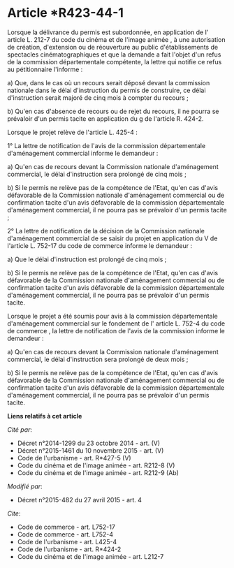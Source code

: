 # Article *R423-44-1

Lorsque la délivrance du permis est subordonnée, en application de l'
article L. 212-7 du code du cinéma et de l'image animée
, à une autorisation de création, d'extension ou de réouverture au public d'établissements de spectacles cinématographiques
et que la demande a fait l'objet d'un refus de la commission départementale compétente, la lettre qui notifie ce refus au
pétitionnaire l'informe : 

a) Que, dans le cas où un recours serait déposé devant la commission nationale dans le délai d'instruction du permis de
construire, ce délai d'instruction serait majoré de cinq mois à compter du recours ; 

b) Qu'en cas d'absence de recours ou de rejet du recours, il ne pourra se prévaloir d'un permis tacite en application du g de
l'article R. 424-2. 

Lorsque le projet relève de l'article L. 425-4 : 

1° La lettre de notification de l'avis de la commission départementale d'aménagement commercial informe le demandeur : 

a) Qu'en cas de recours devant la Commission nationale d'aménagement commercial, le délai d'instruction sera prolongé de cinq
mois ; 

b) Si le permis ne relève pas de la compétence de l'Etat, qu'en cas d'avis défavorable de la Commission nationale
d'aménagement commercial ou de confirmation tacite d'un avis défavorable de la commission départementale d'aménagement
commercial, il ne pourra pas se prévaloir d'un permis tacite ; 

2° La lettre de notification de la décision de la Commission nationale d'aménagement commercial de se saisir du projet en
application du 
V de l'article L. 752-17 du code de commerce 
informe le demandeur : 

a) Que le délai d'instruction est prolongé de cinq mois ; 

b) Si le permis ne relève pas de la compétence de l'Etat, qu'en cas d'avis défavorable de la Commission nationale
d'aménagement commercial ou de confirmation tacite d'un avis défavorable de la commission départementale d'aménagement
commercial, il ne pourra pas se prévaloir d'un permis tacite. 

Lorsque le projet a été soumis pour avis à la commission départementale d'aménagement commercial sur le fondement de l'
article L. 752-4 du code de commerce
, la lettre de notification de l'avis de la commission informe le demandeur : 

a) Qu'en cas de recours devant la Commission nationale d'aménagement commercial, le délai d'instruction sera prolongé de deux
mois ; 

b) Si le permis ne relève pas de la compétence de l'Etat, qu'en cas d'avis défavorable de la Commission nationale
d'aménagement commercial ou de confirmation tacite d'un avis défavorable de la commission départementale d'aménagement
commercial, il ne pourra pas se prévaloir d'un permis tacite.

**Liens relatifs à cet article**

_Cité par_:

  - Décret n°2014-1299 du 23 octobre 2014 - art. (V)
  - Décret n°2015-1461 du 10 novembre 2015 - art. (V)
  - Code de l'urbanisme - art. R*427-5 (V)
  - Code du cinéma et de l'image animée - art. R212-8 (V)
  - Code du cinéma et de l'image animée - art. R212-9 (Ab)

_Modifié par_:

  - Décret n°2015-482 du 27 avril 2015 - art. 4

_Cite_:

  - Code de commerce - art. L752-17
  - Code de commerce - art. L752-4
  - Code de l'urbanisme - art. L425-4
  - Code de l'urbanisme - art. R*424-2
  - Code du cinéma et de l'image animée - art. L212-7

